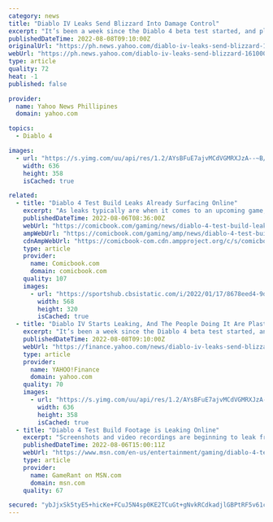 ```yaml
---
category: news
title: "Diablo IV Leaks Send Blizzard Into Damage Control"
excerpt: "It’s been a week since the Diablo 4 beta test started, and players are already leaking footage of the game on the internet. What’s funny is that the screenshots have the testers’ identifying number ..."
publishedDateTime: 2022-08-08T09:10:00Z
originalUrl: "https://ph.news.yahoo.com/diablo-iv-leaks-send-blizzard-161000016.html"
webUrl: "https://ph.news.yahoo.com/diablo-iv-leaks-send-blizzard-161000016.html"
type: article
quality: 72
heat: -1
published: false

provider:
  name: Yahoo News Phillipines
  domain: yahoo.com

topics:
  - Diablo 4

images:
  - url: "https://s.yimg.com/uu/api/res/1.2/AYsBFuE7ajvMCdVGMRXJzA--~B/aD0zNTg7dz02MzY7YXBwaWQ9eXRhY2h5b24-/https://media.zenfs.com/en/kotaku_564/812b835518191f16ed3489d3be2e9717"
    width: 636
    height: 358
    isCached: true

related:
  - title: "Diablo 4 Test Build Leaks Already Surfacing Online"
    excerpt: "As leaks typically are when it comes to an upcoming game, the leaks from whatever Diablo 4 test is going on now have been spotted here and there throughout the game's subreddit. One such post pulls ..."
    publishedDateTime: 2022-08-06T08:36:00Z
    webUrl: "https://comicbook.com/gaming/news/diablo-4-test-build-leaks-reddit/"
    ampWebUrl: "https://comicbook.com/gaming/amp/news/diablo-4-test-build-leaks-reddit/"
    cdnAmpWebUrl: "https://comicbook-com.cdn.ampproject.org/c/s/comicbook.com/gaming/amp/news/diablo-4-test-build-leaks-reddit/"
    type: article
    provider:
      name: Comicbook.com
      domain: comicbook.com
    quality: 107
    images:
      - url: "https://sportshub.cbsistatic.com/i/2022/01/17/8678eed4-9d9d-4a1c-a8d6-e2eb8a575660/playstation-nintendo-xbox-steam-logos.jpg?width=568&height=320"
        width: 568
        height: 320
        isCached: true
  - title: "Diablo IV Starts Leaking, And The People Doing It Are Plastered All Over It"
    excerpt: "It’s been a week since the Diablo 4 beta test started, and players are already leaking footage of the game on the internet. What’s funny is that the screenshots have the testers’ identifying number ..."
    publishedDateTime: 2022-08-08T09:10:00Z
    webUrl: "https://finance.yahoo.com/news/diablo-iv-leaks-send-blizzard-161000016.html"
    type: article
    provider:
      name: YAHOO!Finance
      domain: yahoo.com
    quality: 70
    images:
      - url: "https://s.yimg.com/uu/api/res/1.2/AYsBFuE7ajvMCdVGMRXJzA--~B/aD0zNTg7dz02MzY7YXBwaWQ9eXRhY2h5b24-/https://media.zenfs.com/en/kotaku_564/812b835518191f16ed3489d3be2e9717"
        width: 636
        height: 358
        isCached: true
  - title: "Diablo 4 Test Build Footage is Leaking Online"
    excerpt: "Screenshots and video recordings are beginning to leak from Blizzard's recently started 'Friends and Family Alpha' for Diablo 4."
    publishedDateTime: 2022-08-06T15:00:11Z
    webUrl: "https://www.msn.com/en-us/entertainment/gaming/diablo-4-test-build-footage-is-leaking-online/ar-AA10nT8c"
    type: article
    provider:
      name: GameRant on MSN.com
      domain: msn.com
    quality: 67

secured: "ybJjxSk5tyE5+hicKe+FCuJ5N4sp0KE2TCuGt+gNvkRCdkadjlGBPtRF5v61cBse404xmWtYizrL0WGi63RxReJ8Hlt2oAe2rM3WyBJ59kEgNJ+90/gk59eDOHjKRMus3UeTMrROHNvh/zPZVFjb/imhecMOdypbM38seoLuMQOEIS74yRQkkg02PtxvSww1RzaRzhhJjx2BXsdg40q2ajEaQhWYvr4EN2jbDw+I5DWJ/JRCDpTTNs+7nWRGYqqItYN+UNTSBT/i+f//sphDZGjQEeMUwya9xTXY2eWi0U2BodQBPiPszdjkYkgO5XnCBv/dtdkknUMUM8B1OY9xjZ/RkztTAGpPaUbXydRu6kw=;1w2eScvV9tdOiCWRVEJfPw=="
---
```


